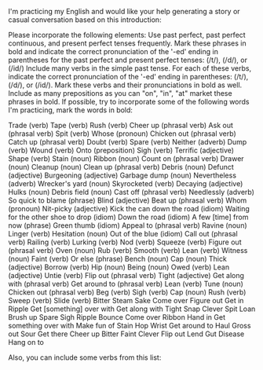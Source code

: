 I'm practicing my English and would like your help generating a story or casual conversation based on this introduction:

Please incorporate the following elements:
Use past perfect, past perfect continuous, and present perfect tenses frequently. Mark these phrases in bold and indicate the correct pronunciation of the '-ed' ending in parentheses for the past perfect and present perfect tenses: (/t/), (/d/), or (/id/)
Include many verbs in the simple past tense. For each of these verbs, indicate the correct pronunciation of the '-ed' ending in parentheses: (/t/), (/d/), or (/id/). Mark these verbs and their pronunciations in bold as well.
Include as many prepositions as you can "on", "in", "at" market these phrases in bold.
If possible, try to incorporate some of the following words I'm practicing, mark the words in bold:

Trade (verb)
Tape (verb)
Rush (verb)
Cheer up (phrasal verb)
Ask out (phrasal verb)
Spit (verb)
Whose (pronoun)
Chicken out (phrasal verb)
Catch up (phrasal verb)
Doubt (verb)
Spare (verb)
Neither (adverb)
Dump (verb)
Wound (verb)
Onto (preposition)
Sigh (verb)
Terrific (adjective)
Shape (verb)
Stain (noun)
Ribbon (noun)
Count on (phrasal verb)
Drawer (noun)
Cleanup (noun)
Clean up (phrasal verb)
Debris (noun)
Defunct (adjective)
Burgeoning (adjective)
Garbage dump (noun)
Nevertheless (adverb)
Wrecker's yard (noun)
Skyrocketed (verb)
Decaying (adjective)
Hulks (noun)
Debris field (noun)
Cast off (phrasal verb)
Needlessly (adverb)
So quick to blame (phrase)
Blind (adjective)
Beat up (phrasal verb)
Whom (pronoun)
Nit-picky (adjective)
Kick the can down the road (idiom)
Waiting for the other shoe to drop (idiom)
Down the road (idiom)
A few [time] from now (phrase)
Green thumb (idiom)
Appeal to (phrasal verb)
Ravine (noun)
Linger (verb)
Hesitation (noun)
Out of the blue (idiom)
Call out (phrasal verb)
Railing (verb)
Lurking (verb)
Nod (verb)
Squeeze (verb)
Figure out (phrasal verb)
Oven (noun)
Rub (verb)
Smooth (verb)
Lean (verb)
Witness (noun)
Faint (verb)
Or else (phrase)
Bench (noun)
Cap (noun)
Thick (adjective)
Borrow (verb)
Hip (noun)
Being (noun)
Owed (verb)
Lean (adjective)
Untie (verb)
Flip out (phrasal verb)
Tight (adjective)
Get along with (phrasal verb)
Get around to (phrasal verb)
Lean (verb)
Tune (noun)
Chicken out (phrasal verb)
Beg (verb)
Sigh (verb)
Cap (noun)
Rush (verb)
Sweep (verb)
Slide (verb)
Bitter
Steam
Sake
Come over
Figure out
Get in
Ripple
Get [something] over with
Get along with
Tight
Snap
Clever
Spit
Loan
Brush up
Spare
Sigh
Ripple
Bounce
Come over
Ribbon
Hand in
Get something over with
Make fun of
Stain
Hop
Wrist
Get around to
Haul
Gross out
Sour
Get there
Cheer up
Bitter
Faint
Clever
Flip out
Lend
Gut
Disease
Hang on to

Also, you can include some verbs from this list:
